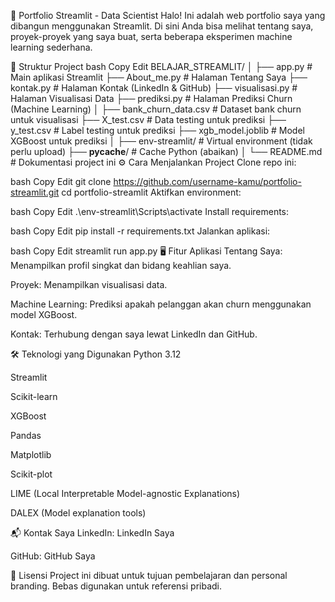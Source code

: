 🚀 Portfolio Streamlit - Data Scientist 
Halo! Ini adalah web portfolio saya yang dibangun menggunakan Streamlit.
Di sini Anda bisa melihat tentang saya, proyek-proyek yang saya buat, serta beberapa eksperimen machine learning sederhana.

📂 Struktur Project
bash
Copy
Edit
BELAJAR_STREAMLIT/
│
├── app.py                # Main aplikasi Streamlit
├── About_me.py           # Halaman Tentang Saya
├── kontak.py             # Halaman Kontak (LinkedIn & GitHub)
├── visualisasi.py        # Halaman Visualisasi Data
├── prediksi.py           # Halaman Prediksi Churn (Machine Learning)
│
├── bank_churn_data.csv   # Dataset bank churn untuk visualisasi
├── X_test.csv            # Data testing untuk prediksi
├── y_test.csv            # Label testing untuk prediksi
├── xgb_model.joblib      # Model XGBoost untuk prediksi
│
├── env-streamlit/        # Virtual environment (tidak perlu upload)
├── __pycache__/          # Cache Python (abaikan)
│
└── README.md             # Dokumentasi project ini
⚙️ Cara Menjalankan Project
Clone repo ini:

bash
Copy
Edit
git clone https://github.com/username-kamu/portfolio-streamlit.git
cd portfolio-streamlit
Aktifkan environment:

bash
Copy
Edit
.\env-streamlit\Scripts\activate
Install requirements:

bash
Copy
Edit
pip install -r requirements.txt
Jalankan aplikasi:

bash
Copy
Edit
streamlit run app.py
🖥️ Fitur Aplikasi
Tentang Saya: Menampilkan profil singkat dan bidang keahlian saya.

Proyek: Menampilkan visualisasi data.

Machine Learning: Prediksi apakah pelanggan akan churn menggunakan model XGBoost.

Kontak: Terhubung dengan saya lewat LinkedIn dan GitHub.

🛠️ Teknologi yang Digunakan
Python 3.12

Streamlit

Scikit-learn

XGBoost

Pandas

Matplotlib

Scikit-plot

LIME (Local Interpretable Model-agnostic Explanations)

DALEX (Model explanation tools)

📬 Kontak Saya
LinkedIn: LinkedIn Saya

GitHub: GitHub Saya

📄 Lisensi
Project ini dibuat untuk tujuan pembelajaran dan personal branding.
Bebas digunakan untuk referensi pribadi.
